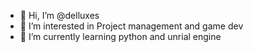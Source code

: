 - 👋 Hi, I’m @delluxes
- 👀 I’m interested in Project management and game dev
- 🌱 I’m currently learning python and unrial engine
